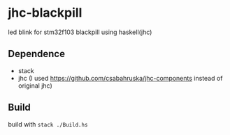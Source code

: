 # jhc-blackpill
led blink for stm32f103 blackpill using haskell(jhc)

## Dependence
- stack
- jhc (I used https://github.com/csabahruska/jhc-components instead of original jhc)

## Build
build with `stack ./Build.hs`
